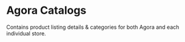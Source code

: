 # Agora Catalogs

Contains product listing details & categories for both Agora and each individual store.
